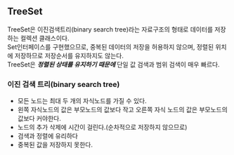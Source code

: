 ## TreeSet

TreeSet은 이진검색트리(binary search tree)라는 자료구조의 형태로 데이터를 저장하는 컬렉션 클래스이다.\
Set인터페이스를 구현했으므로, 중복된 데이터의 저장을 허용하지 않으며, 정렬된 위치에 저장하므로 저장순서를 유지하지도 않는다.\
TreeSet은 ***정렬된 상태를 유지하기 때문에*** 단일 값 검색과 범위 검색이 매우 빠르다.

### 이진 검색 트리(binary search tree)

- 모든 노드는 최대 두 개의 자식노드를 가질 수 있다.
- 왼쪽 자식노드의 값은 부모노드의 값보다 작고 오른쪽 자식 노드의 값은 부모노드의 값보다 커야한다.
- 노드의 추가 삭제에 시간이 걸린다.(순차적으로 저장하지 않으므로)
- 검색과 정렬에 유리하다
- 중복된 값을 저장하지 못한다.
